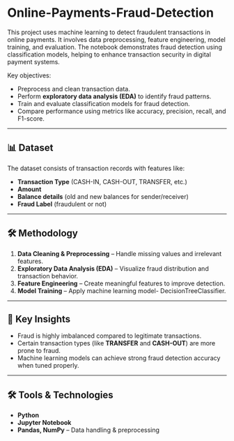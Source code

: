 # Online-Payments-Fraud-Detection
This project uses machine learning to detect fraudulent transactions in online payments. It involves data preprocessing, feature engineering, model training, and evaluation. The notebook demonstrates fraud detection using classification models, helping to enhance transaction security in digital payment systems.

Key objectives:
- Preprocess and clean transaction data.
- Perform **exploratory data analysis (EDA)** to identify fraud patterns.
- Train and evaluate classification models for fraud detection.
- Compare performance using metrics like accuracy, precision, recall, and F1-score.

---

## 📊 Dataset
The dataset consists of transaction records with features like:
- **Transaction Type** (CASH-IN, CASH-OUT, TRANSFER, etc.)
- **Amount**
- **Balance details** (old and new balances for sender/receiver)
- **Fraud Label** (fraudulent or not)

---

## 🛠️ Methodology
1. **Data Cleaning & Preprocessing** – Handle missing values and irrelevant features.  
2. **Exploratory Data Analysis (EDA)** – Visualize fraud distribution and transaction behavior.  
3. **Feature Engineering** – Create meaningful features to improve detection.  
4. **Model Training** – Apply machine learning model- DecisionTreeClassifier.  

---

## 📌 Key Insights
- Fraud is highly imbalanced compared to legitimate transactions.  
- Certain transaction types (like **TRANSFER** and **CASH-OUT**) are more prone to fraud.  
- Machine learning models can achieve strong fraud detection accuracy when tuned properly.  

---

## 🛠️ Tools & Technologies
- **Python**  
- **Jupyter Notebook**  
- **Pandas, NumPy** – Data handling & preprocessing    
